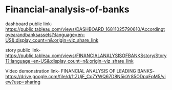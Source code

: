 # Financial-analysis-of-banks


dashboard public link-https://public.tableau.com/views/DASHBOARD_16811025790610/Accordingtoyearandbanksassets?:language=en-US&:display_count=n&:origin=viz_share_link

story public link-https://public.tableau.com/views/FINANCIALANALYSISOFBANKSstory/Story1?:language=en-US&:display_count=n&:origin=viz_share_link

Video demonstration link- FINANCIAL ANALYSIS OF LEADING BANKS-https://drive.google.com/file/d/1tZUjF_Co7YWQ67D8N5isYr85ODpqFpM5/view?usp=sharing
